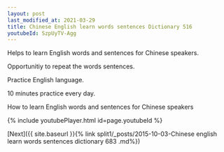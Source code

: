```yaml
---
layout: post
last_modified_at: 2021-03-29
title: Chinese English learn words sentences Dictionary 516 
youtubeId: SzpUyTV-Agg
---
```

 
 
Helps to learn English words and sentences for Chinese speakers.

Opportunitiy to repeat the words sentences. 

Practice English language. 
 
10 minutes practice every day. 
 
How to learn English words and sentences for Chinese speakers 
 
{% include youtubePlayer.html id=page.youtubeId %}
 
 
[Next]({{ site.baseurl }}{% link  split1/_posts/2015-10-03-Chinese english learn words sentences dictionary 683 .md%})
 
